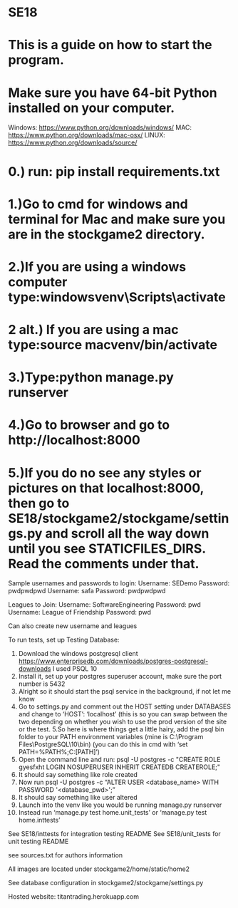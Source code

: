 # SE18
# This is a guide on how to start the program.
# Make sure you have 64-bit Python installed on your computer. 
Windows: https://www.python.org/downloads/windows/
MAC: https://www.python.org/downloads/mac-osx/
LINUX: https://www.python.org/downloads/source/
# 0.) run: pip install requirements.txt
# 1.)Go to cmd for windows and terminal for Mac and make sure you are in the stockgame2 directory. 
# 2.)If you are using a windows computer type:windowsvenv\Scripts\activate
# 2 alt.) If you are using a mac type:source macvenv/bin/activate
# 3.)Type:python manage.py runserver
# 4.)Go to browser and go to http://localhost:8000
# 5.)If you do no see any styles or pictures on that localhost:8000, then go to SE18/stockgame2/stockgame/settings.py and scroll all the way down until you see STATICFILES_DIRS. Read the comments under that.

Sample usernames and passwords to login:
Username: SEDemo		Password: pwdpwdpwd
Username: safa			Password: pwdpwdpwd

Leagues to Join:
Username: SoftwareEngineering	Password: pwd
Username: League of Friendship 	Password: pwd

Can also create new username and leagues

To run tests, set up Testing Database:
1. Download the windows postgresql client https://www.enterprisedb.com/downloads/postgres-postgresql-downloads
I used PSQL 10
2. Install it, set up your postgres superuser account, make sure the port number is 5432
3. Alright so it should start the psql service in the background, if not let me know
4. Go to settings.py and comment out the HOST setting under DATABASES and change to ‘HOST’: ‘localhost’ (this is so you can swap between the two depending on whether you wish to use the prod version of the site or the test.
5.So here is where things get a little hairy, add the psql bin folder to your PATH environment variables (mine is C:\Program Files\PostgreSQL\10\bin)
	(you can do this in cmd with ‘set PATH=%PATH%;C:\[PATH]’)
6. Open the command line and run:
psql -U postgres -c "CREATE ROLE gyesfxht LOGIN NOSUPERUSER INHERIT CREATEDB CREATEROLE;"
7. It should say something like role created
8. Now run 
psql -U postgres -c “ALTER USER <database_name> WITH PASSWORD '<database_pwd>';”
9. It should say something like user altered
10. Launch into the venv like you would be running manage.py runserver
11. Instead run ‘manage.py test home.unit_tests’ or ‘manage.py test home.inttests’


See SE18/inttests for integration testing README
See SE18/unit_tests for unit testing README

see sources.txt for authors information

All images are located under stockgame2/home/static/home2

See database configuration in stockgame2/stockgame/settings.py

Hosted website: titantrading.herokuapp.com  



